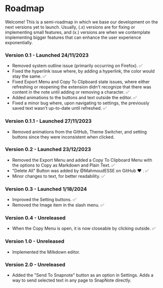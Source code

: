 # Roadmap

Welcome! This is a semi-roadmap in which we base our development on the next versions yet to launch. Usually, (.x) versions are for fixing or implementing small features, and (x.) versions are when we contemplate implementing bigger features that can enhance the user experience exponentially.

### Version 0.1 - Launched 24/11/2023

- Removed system outline issue (primarily occurring on Firefox). ✅
- Fixed the hyperlink issue where, by adding a hyperlink, the color would stay the same. ✅
- Fixed Export Menu and Copy To Clipboard state issues, where either refreshing or reopening the extension didn't recognize that there was content in the note until adding or removing a character. ✅
- Added animations to the buttons and text outside the editor. ✅
- Fixed a minor bug where, upon navigating to settings, the previously saved text wasn't up-to-date until refreshed. ✅

### Version 0.1.1 - Launched 27/11/2023

- Removed animations from the GitHub, Theme Switcher, and setting buttons since they were inconsistent when clicked.

### Version 0.2 - Launched 23/12/2023

- Removed the Export Menu and added a Copy To Clipboard Menu with the options to Copy as Markdown and Plain Text. ✅
- "Delete All" Button was added by @MahmoudESSE on GitHub ❤️ . ✅
- Minor changes to text, for better readability. ✅

### Version 0.3 - Launched 1/18/2024

- Improved the Setting buttons. ✅
- Removed the Image item in the slash menu. ✅

### Version 0.4 - Unreleased

- When the Copy Menu is open, it is now closeable by clicking outside. ✅

### Version 1.0 - Unreleased

- Implemented the Milkdown editor.

### Version 2.0 - Unreleased

- Added the "Send To Snapnote" button as an option in Settings. Adds a way to send selected text in any page to SnapNote directly.
